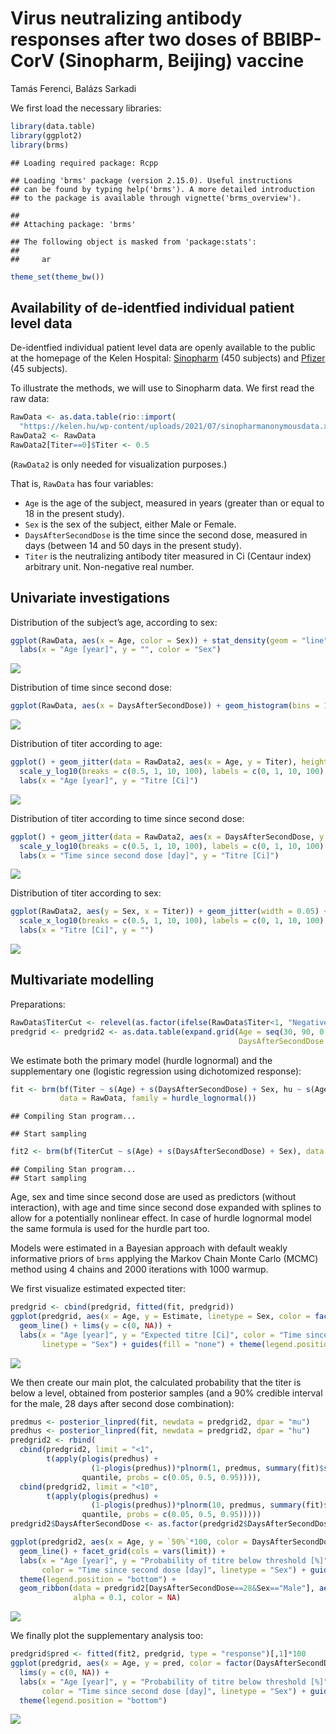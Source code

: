 Virus neutralizing antibody responses after two doses of BBIBP-CorV
(Sinopharm, Beijing) vaccine
================
Tamás Ferenci, Balázs Sarkadi

We first load the necessary libraries:

``` r
library(data.table)
library(ggplot2)
library(brms)
```

    ## Loading required package: Rcpp

    ## Loading 'brms' package (version 2.15.0). Useful instructions
    ## can be found by typing help('brms'). A more detailed introduction
    ## to the package is available through vignette('brms_overview').

    ## 
    ## Attaching package: 'brms'

    ## The following object is masked from 'package:stats':
    ## 
    ##     ar

``` r
theme_set(theme_bw())
```

## Availability of de-identfied individual patient level data

De-identfied individual patient level data are openly available to the
public at the homepage of the Kelen Hospital:
[Sinopharm](https://kelen.hu/wp-content/uploads/2021/07/sinopharmanonymousdata.xlsx)
(450 subjects) and
[Pfizer](https://kelen.hu/wp-content/uploads/2021/07/pfizeranonymousdata.xlsx)
(45 subjects).

To illustrate the methods, we will use to Sinopharm data. We first read
the raw data:

``` r
RawData <- as.data.table(rio::import(
  "https://kelen.hu/wp-content/uploads/2021/07/sinopharmanonymousdata.xlsx"))
RawData2 <- RawData
RawData2[Titer==0]$Titer <- 0.5
```

(`RawData2` is only needed for visualization purposes.)

That is, `RawData` has four variables:

-   `Age` is the age of the subject, measured in years (greater than or
    equal to 18 in the present study).
-   `Sex` is the sex of the subject, either Male or Female.
-   `DaysAfterSecondDose` is the time since the second dose, measured in
    days (between 14 and 50 days in the present study).
-   `Titer` is the neutralizing antibody titer measured in Ci (Centaur
    index) arbitrary unit. Non-negative real number.

## Univariate investigations

Distribution of the subject’s age, according to sex:

``` r
ggplot(RawData, aes(x = Age, color = Sex)) + stat_density(geom = "line") +
  labs(x = "Age [year]", y = "", color = "Sex")
```

![](README_files/figure-gfm/unnamed-chunk-3-1.png)<!-- -->

Distribution of time since second dose:

``` r
ggplot(RawData, aes(x = DaysAfterSecondDose)) + geom_histogram(bins = 13)
```

![](README_files/figure-gfm/unnamed-chunk-4-1.png)<!-- -->

Distribution of titer according to age:

``` r
ggplot() + geom_jitter(data = RawData2, aes(x = Age, y = Titer), height = 0.05) +
  scale_y_log10(breaks = c(0.5, 1, 10, 100), labels = c(0, 1, 10, 100), limits = c(0.4, NA)) +
  labs(x = "Age [year]", y = "Titre [Ci]")
```

![](README_files/figure-gfm/unnamed-chunk-5-1.png)<!-- -->

Distribution of titer according to time since second dose:

``` r
ggplot() + geom_jitter(data = RawData2, aes(x = DaysAfterSecondDose, y = Titer), height = 0.05) +
  scale_y_log10(breaks = c(0.5, 1, 10, 100), labels = c(0, 1, 10, 100), limits = c(0.4, NA)) +
  labs(x = "Time since second dose [day]", y = "Titre [Ci]")
```

![](README_files/figure-gfm/unnamed-chunk-6-1.png)<!-- -->

Distribution of titer according to sex:

``` r
ggplot(RawData2, aes(y = Sex, x = Titer)) + geom_jitter(width = 0.05) +
  scale_x_log10(breaks = c(0.5, 1, 10, 100), labels = c(0, 1, 10, 100), limits = c(0.4, NA)) +
  labs(x = "Titre [Ci]", y = "")
```

![](README_files/figure-gfm/unnamed-chunk-7-1.png)<!-- -->

## Multivariate modelling

Preparations:

``` r
RawData$TiterCut <- relevel(as.factor(ifelse(RawData$Titer<1, "Negative", "Positive")), ref = "Positive")
predgrid <- predgrid2 <- as.data.table(expand.grid(Age = seq(30, 90, 0.1), Sex = c("Male", "Female"),
                                                   DaysAfterSecondDose = c(14, 21, 28)))
```

We estimate both the primary model (hurdle lognormal) and the
supplementary one (logistic regression using dichotomized response):

``` r
fit <- brm(bf(Titer ~ s(Age) + s(DaysAfterSecondDose) + Sex, hu ~ s(Age)+ s(DaysAfterSecondDose) + Sex),
           data = RawData, family = hurdle_lognormal())
```

    ## Compiling Stan program...

    ## Start sampling

``` r
fit2 <- brm(bf(TiterCut ~ s(Age) + s(DaysAfterSecondDose) + Sex), data = RawData, family = bernoulli())
```

    ## Compiling Stan program...
    ## Start sampling

Age, sex and time since second dose are used as predictors (without
interaction), with age and time since second dose expanded with splines
to allow for a potentially nonlinear effect. In case of hurdle lognormal
model the same formula is used for the hurdle part too.

Models were estimated in a Bayesian approach with default weakly
informative priors of `brms` applying the Markov Chain Monte Carlo
(MCMC) method using 4 chains and 2000 iterations with 1000 warmup.

We first visualize estimated expected titer:

``` r
predgrid <- cbind(predgrid, fitted(fit, predgrid))
ggplot(predgrid, aes(x = Age, y = Estimate, linetype = Sex, color = factor(DaysAfterSecondDose))) +
  geom_line() + lims(y = c(0, NA)) +
  labs(x = "Age [year]", y = "Expected titre [Ci]", color = "Time since second dose [day]",
       linetype = "Sex") + guides(fill = "none") + theme(legend.position = "bottom")
```

![](README_files/figure-gfm/unnamed-chunk-10-1.png)<!-- -->

We then create our main plot, the calculated probability that the titer
is below a level, obtained from posterior samples (and a 90% credible
interval for the male, 28 days after second dose combination):

``` r
predmus <- posterior_linpred(fit, newdata = predgrid2, dpar = "mu")
predhus <- posterior_linpred(fit, newdata = predgrid2, dpar = "hu")
predgrid2 <- rbind(
  cbind(predgrid2, limit = "<1",
        t(apply(plogis(predhus) +
                  (1-plogis(predhus))*plnorm(1, predmus, summary(fit)$spec_pars["sigma", "Estimate"]), 2,
                quantile, probs = c(0.05, 0.5, 0.95)))),
  cbind(predgrid2, limit = "<10",
        t(apply(plogis(predhus) +
                  (1-plogis(predhus))*plnorm(10, predmus, summary(fit)$spec_pars["sigma", "Estimate"]), 2,
                quantile, probs = c(0.05, 0.5, 0.95)))))
predgrid2$DaysAfterSecondDose <- as.factor(predgrid2$DaysAfterSecondDose)

ggplot(predgrid2, aes(x = Age, y = `50%`*100, color = DaysAfterSecondDose, linetype = Sex)) +
  geom_line() + facet_grid(cols = vars(limit)) +
  labs(x = "Age [year]", y = "Probability of titre below threshold [%]",
       color = "Time since second dose [day]", linetype = "Sex") + guides(fill = "none") +
  theme(legend.position = "bottom") +
  geom_ribbon(data = predgrid2[DaysAfterSecondDose==28&Sex=="Male"], aes(ymin = `5%`*100, ymax = `95%`*100),
              alpha = 0.1, color = NA)
```

![](README_files/figure-gfm/unnamed-chunk-11-1.png)<!-- -->

We finally plot the supplementary analysis too:

``` r
predgrid$pred <- fitted(fit2, predgrid, type = "response")[,1]*100
ggplot(predgrid, aes(x = Age, y = pred, color = factor(DaysAfterSecondDose), linetype = Sex)) + geom_line() +
  lims(y = c(0, NA)) +
  labs(x = "Age [year]", y = "Probability of titre below threshold [%]",
       color = "Time since second dose [day]", linetype = "Sex") + guides(fill = "none") +
  theme(legend.position = "bottom")
```

![](README_files/figure-gfm/unnamed-chunk-12-1.png)<!-- -->
